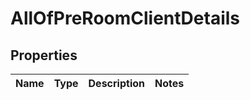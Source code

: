 # AllOfPreRoomClientDetails

## Properties
Name | Type | Description | Notes
------------ | ------------- | ------------- | -------------

